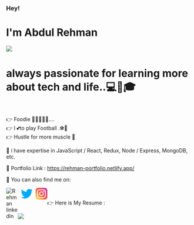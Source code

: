 



<h3> Hey! </h3>
<h1> I'm Abdul Rehman </h1>
<img  style="center" src="https://i.postimg.cc/L4WrLHKY/ccehmanjpg.jpg">
<h1>
always passionate for learning more about tech and life..💻🙋🎓</h1> <br>


👉 Foodie 🍔🍕🍗🍲🍰....<br>
👉 I 💕to play Football .⚽🏃<br>
👉 Hustle for more muscle 💪<br>



💬   i have expertise in  JavaScript / React, Redux, Node / Express,  MongoDB, etc.<br>



🔗   Portfolio Link : https://rehman-portfolio.netlify.app/

📩   You can also find me on:



[<img align="left" alt="Rehman linkedin" width="32px" src="https://github.com/MuhRehman/MuhRehman/commit/0a110fab2f6e06318c8993e50b9118fd142afa76" />](https://www.linkedin.com/in/abdul-rehman-%E2%9C%94-8611505b/)

[<img style="margin: 0 0.5rem;" align="left" alt="Rehman twitter" width="32px" src="https://github.com/MuhRehman/MuhRehman/blob/master/twitter-icon.png" />](https://twitter.com/paki_jan)

[<img align="left" alt="Rehman instagram" width="32px" src="https://github.com/MuhRehman/MuhRehman/blob/master/instagram-icon.png" />](https://www.instagram.com/rehman_coding/)
<br>



👉 Here is My Resume :



<img  style="center" src="https://i.postimg.cc/Wpr8ccSQ/Rehman-Front-end-Developer-CV.png">
